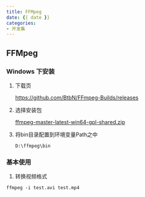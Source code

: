 ```yaml
---
title: FFMpeg
date: {{ date }}
categories:
- 开发集
---
```


## FFMpeg

### Windows 下安装

1. 下载页

    https://github.com/BtbN/FFmpeg-Builds/releases

2. 选择安装包

    [ffmpeg-master-latest-win64-gpl-shared.zip](https://github.com/BtbN/FFmpeg-Builds/releases/download/latest/ffmpeg-master-latest-win64-gpl-shared.zip)

3. 将bin目录配置到环境变量Path之中

   ```
   D:\ffmpeg\bin
   ```

### 基本使用

1. 转换视频格式

```shell
ffmpeg -i test.avi test.mp4
```





